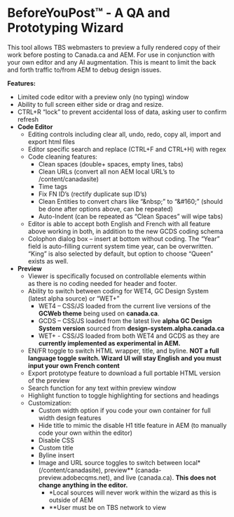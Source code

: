# BeforeYouPost&#8482; - A QA and Prototyping Wizard
This tool allows TBS webmasters to preview a fully rendered copy of their work before posting to Canada.ca and AEM. For use in conjunction with your own editor and any AI augmentation. This is meant to limit the back and forth traffic to/from AEM to debug design issues.

**Features:**

*   Limited code editor with a preview only (no typing) window
*   Ability to full screen either side or drag and resize.
*   CTRL+R “lock” to prevent accidental loss of data, asking user to confirm refresh
*   **Code Editor**
    *   Editing controls including clear all, undo, redo, copy all, import and export html files
    *   Editor specific search and replace (CTRL+F and CTRL+H) with regex
    *   Code cleaning features:
        *   Clean spaces (double+ spaces, empty lines, tabs)
        *   Clean URLs (convert all non AEM local URL’s to /content/canadasite)
        *   Time tags
        *   Fix FN ID’s (rectify duplicate sup ID’s)
        *   Clean Entities to convert chars like “&amp;nbsp;” to “&amp;#160;” (should be done after options above, can be repeated)
        *   Auto-Indent (can be repeated as “Clean Spaces” will wipe tabs)
    *   Editor is able to accept both English and French with all feature above working in both, in addition to the new GCDS coding schema
    *   Colophon dialog box – insert at bottom without coding. The “Year” field is auto-filling current system time year, can be overwritten. “King” is also selected by default, but option to choose “Queen” exists as well.
*   **Preview**
    *   Viewer is specifically focused on controllable elements within <main> as there is no coding needed for header and footer.
    *   Ability to switch between coding for WET4, GC Design System (latest alpha source) or “WET+”
        *   WET4 – CSS/JS loaded from the current live versions of the **GCWeb theme** being used on **canada.ca**.
        *   GCDS – CSS/JS loaded from the latest live **alpha GC Design System version** sourced from **design-system.alpha.canada.ca**
        *   WET+ - CSS/JS loaded from both WET4 and GCDS as they are **currently implemented as experimental in AEM.**
    *   EN/FR toggle to switch HTML wrapper, title, and byline. **NOT a full language toggle switch. Wizard UI will stay English and you must input your own French content**
    *   Export prototype feature to download a full portable HTML version of the preview
    *   Search function for any text within preview window
    *   Highlight function to toggle highlighting for sections and headings
    *   Customization:
        *   Custom width option if you code your own container for full width design features
        *   Hide title to mimic the disable H1 title feature in AEM (to manually code your own within the editor)
        *   Disable CSS
        *   Custom title
        *   Byline insert
        *   Image and URL source toggles to switch between local\* (/content/canadasite), preview\*\* (canada-preview.adobecqms.net), and live (canada.ca). **This does not change anything in the editor.**
            *   \*Local sources will never work within the wizard as this is outside of AEM
            *   \*\*User must be on TBS network to view
